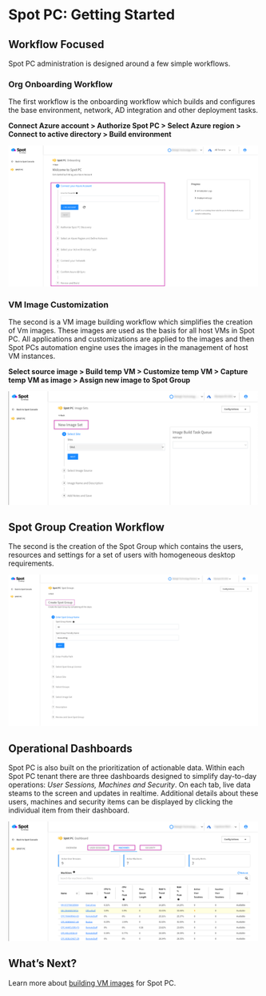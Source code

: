 <meta name="robots" content="noindex">

# Spot PC: Getting Started

## Workflow Focused

Spot PC administration is designed around a few simple workflows.

### Org Onboarding Workflow

The first workflow is the onboarding workflow which builds and configures the base environment, network, AD integration and other deployment tasks.

**Connect Azure account > Authorize Spot PC > Select Azure region > Connect to active directory > Build environment**

<a href="https://docs.spot.io/spot-pc/_media/getting-started-01.png" target="_blank"><img src="/spot-pc/_media/getting-started-01.png" alt="Click to Enlarge" width="500"> </a>

### VM Image Customization

The second is a VM image building workflow which simplifies the creation of Vm images. These images are used as the basis for all host VMs in Spot PC. All applications and customizations are applied to the images and then Spot PCs automation engine uses the images in the management of host VM instances.

**Select source image > Build temp VM > Customize temp VM > Capture temp VM as image > Assign new image to Spot Group**

<a href="https://docs.spot.io/spot-pc/_media/getting-started-02.png" target="_blank"><img src="/spot-pc/_media/getting-started-02.png" alt="Click to Enlarge" width="500"> </a>

## Spot Group Creation Workflow

The second is the creation of the Spot Group which contains the users, resources and settings for a set of users with homogeneous desktop requirements.

<a href="https://docs.spot.io/spot-pc/_media/getting-started-04.png" target="_blank"><img src="/spot-pc/_media/getting-started-04.png" alt="Click to Enlarge" width="500"> </a>

## Operational Dashboards

Spot PC is also built on the prioritization of actionable data. Within each Spot PC tenant there are three dashboards designed to simplify day-to-day operations: _User Sessions, Machines and Security_. On each tab, live data steams to the screen and updates in realtime. Additional details about these users, machines and security items can be displayed by clicking the individual item from their dashboard.

<a href="https://docs.spot.io/spot-pc/_media/getting-started-03.png" target="_blank"><img src="/spot-pc/_media/getting-started-03.png" alt="Click to Enlarge" width="500"> </a>

## What’s Next?

Learn more about [building VM images](spot-pc/tutorials/create-image) for Spot PC.
